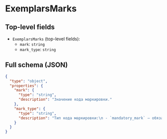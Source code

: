 # ExemplarsMarks

## Top-level fields
- `ExemplarsMarks` (top-level fields):
  - `mark`: `string`
  - `mark_type`: `string`

## Full schema (JSON)
```json
{
  "type": "object",
  "properties": {
    "mark": {
      "type": "string",
      "description": "Значение кода маркировки."
    },
    "mark_type": {
      "type": "string",
      "description": "Тип кода маркировки:\n - `mandatory_mark` — обязательная маркировка «Честный ЗНАК»;\n - `jw_uin` — уникальный идентификационный номер (УИН) ювелирного изделия.\n"
    }
  }
}
```
